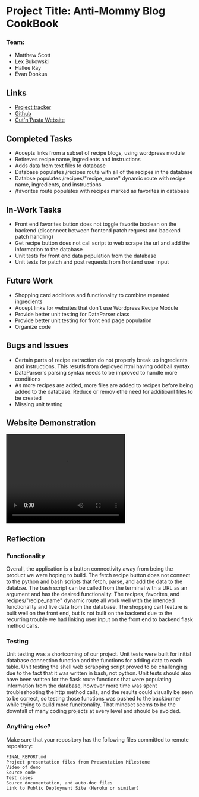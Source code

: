 

<h1>
    Project Title: Anti-Mommy Blog CookBook
</h1>
<h3>
    Team:
</h3>
<p>
    <ul>
        <li> Matthew Scott </li>
        <li> Lex Bukowski </li>
        <li> Hallee Ray </li>
        <li> Evan Donkus </li>
    </ul>
</p>
<h2>
    Links
</h2>
<p>
    <ul>
        <li><a href="https://trello.com/b/yO1r4fG0/class3308">Project tracker </a></li>
        <li><a href="https://github.com/emdonkus/Fantastic-Four">Github</a></li>
        <li><a href="https://fantastic-four.onrender.com">Cut'n'Pasta Website</a></li>
    </ul>
</p>
<h2>
    Completed Tasks
</h2>
    <p>
        <ul>
            <li>Accepts links from a subset of recipe blogs, using wordpress module</li>
            <li>Retireves recipe name, ingredients and instructions</li>
            <li>Adds data from text files to database</li>
            <li>Database populates /recipes route with all of the recipes in the database </li>
            <li>Databse populates /recipes/"recipe_name" dynamic route with recipe name, ingredients, and instructions</li>
            <li> /favorites route populates with recipes marked as favorites in database </li>
        </ul>
    </p>
<h2>
    In-Work Tasks
</h2>
    <p>
        <ul>
            <li>Front end favorites button does not toggle favorite boolean on the backend (disocnnect between frontend patch request and backend patch handling) </li>
            <li>Get recipe button does not call script to web scrape the url and add the information to the database </li>
            <li>Unit tests for front end data population from the database</li>
            <li>Unit tests for patch and post requests from frontend user input</li>
        </ul>
    </p>

<h2>
    Future Work
</h2>
<p>
    <ul>
        <li>Shopping card additions and functionality to combine repeated ingredients</li>
        <li>Accept links for websites that don't use Wordpress Recipe Module</li>
        <li>Provide better unit testing for DataParser class</li>
        <li>Provide better unit testing for front end page population</li>
        <li>Organize code</li>
    </ul>
</p>
<h2>
    Bugs and Issues
</h2>
<p>
    <ul>
        <li>Certain parts of recipe extraction do not properly break up ingredients and instructions. This resutls from deployed html having oddball syntax</li>
        <li> DataParser's parsing syntax needs to be improved to handle more conditions</li>
        <li> As more recipes are added, more files are added to recipes before being added to the database. Reduce or remov ethe need for additioanl files to be created</li>
        <li>Missing unit testing</li>
    </ul>
</p>
<h2>
    Website Demonstration
</h2>
<video src="INSERT SOURCE HERE" width="320" height="240" controls>
    YOUR BROWSER DOES NOT SUPPORT A VIDEO
</video>

<h2>
Reflection
</h>
    <h3>
        Functionality
    </h3>
        <p>
            Overall, the application is a button connectivity away from being the product we were hoping to build. The fetch recipe button does not connect to the python and bash scripts that fetch, parse, and add the data to the databse. The bash script can be called from the terminal with a URL as an argument and has the desired functionality. The recipes, favorites, and recipes/"recipe_name" dynamic route all work well with the intended functionality and live data from the database. The shopping cart feature is built well on the front end, but is not built on the backend due to the recurring trouble we had linking user input on the front end to backend flask method calls.
        </p>
    <h3>
        Testing
    </h3>
        <p>
            Unit testing was a shortcoming of our project. Unit tests were built for initial database connection function and the functions for adding data to each table. Unit testing the shell web scrapping script proved to be challenging due to the fact that it was written in bash, not python. Unit tests should also have been written for the flask route functions that were populating information from the database, however more time was spent troubleshooting the http method calls, and the results could visually be seen to be correct, so testing those functions was pushed to the backburner while trying to build more funcitonality. That mindset seems to be the downfall of many coding projects at every level and should be avoided.
        </p>
    <h3>
        Anything else?
    </h3>


Make sure that your repository has the following files committed to remote repository:

    FINAL_REPORT.md
    Project presentation files from Presentation Milestone
    Video of demo
    Source code
    Test cases
    Source documentation, and auto-doc files
    Link to Public Deployment Site (Heroku or similar)
